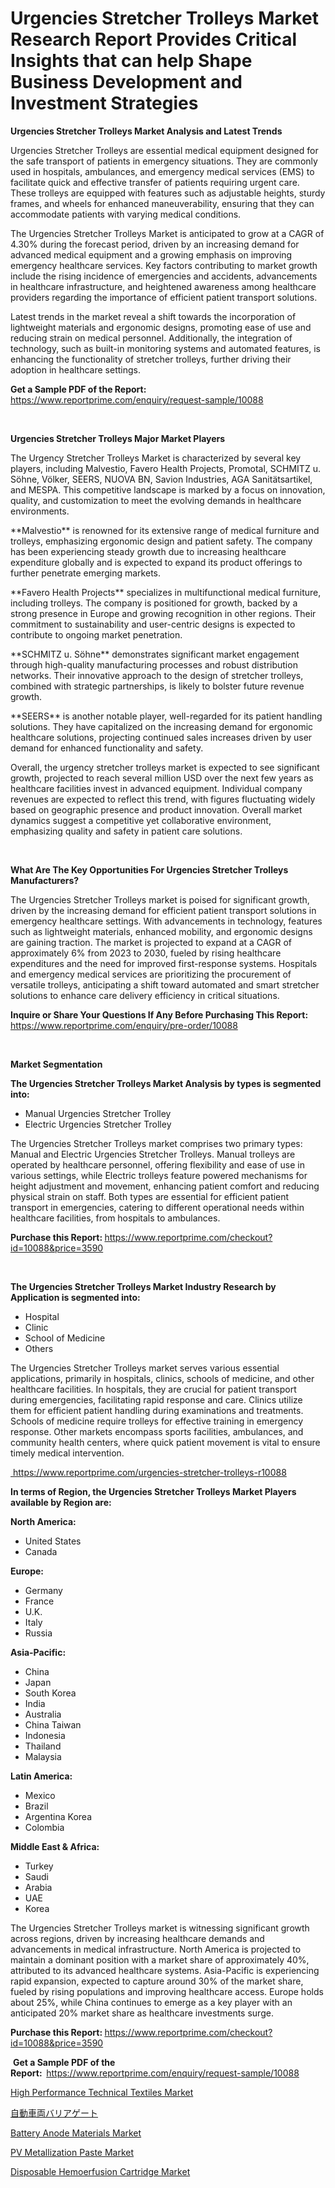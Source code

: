 <p><h1>Urgencies Stretcher Trolleys Market Research Report Provides Critical Insights that can help Shape Business Development and Investment Strategies</h1></p><p><strong>Urgencies Stretcher Trolleys Market Analysis and Latest Trends</strong></p>
<p><p>Urgencies Stretcher Trolleys are essential medical equipment designed for the safe transport of patients in emergency situations. They are commonly used in hospitals, ambulances, and emergency medical services (EMS) to facilitate quick and effective transfer of patients requiring urgent care. These trolleys are equipped with features such as adjustable heights, sturdy frames, and wheels for enhanced maneuverability, ensuring that they can accommodate patients with varying medical conditions.</p><p>The Urgencies Stretcher Trolleys Market is anticipated to grow at a CAGR of 4.30% during the forecast period, driven by an increasing demand for advanced medical equipment and a growing emphasis on improving emergency healthcare services. Key factors contributing to market growth include the rising incidence of emergencies and accidents, advancements in healthcare infrastructure, and heightened awareness among healthcare providers regarding the importance of efficient patient transport solutions.</p><p>Latest trends in the market reveal a shift towards the incorporation of lightweight materials and ergonomic designs, promoting ease of use and reducing strain on medical personnel. Additionally, the integration of technology, such as built-in monitoring systems and automated features, is enhancing the functionality of stretcher trolleys, further driving their adoption in healthcare settings.</p></p>
<p><strong>Get a Sample PDF of the Report:&nbsp;</strong> <a href="https://www.reportprime.com/enquiry/request-sample/10088">https://www.reportprime.com/enquiry/request-sample/10088</a></p>
<p>&nbsp;</p>
<p><strong>Urgencies Stretcher Trolleys Major Market Players</strong></p>
<p><p>The Urgency Stretcher Trolleys Market is characterized by several key players, including Malvestio, Favero Health Projects, Promotal, SCHMITZ u. Söhne, Völker, SEERS, NUOVA BN, Savion Industries, AGA Sanitätsartikel, and MESPA. This competitive landscape is marked by a focus on innovation, quality, and customization to meet the evolving demands in healthcare environments.</p><p>**Malvestio** is renowned for its extensive range of medical furniture and trolleys, emphasizing ergonomic design and patient safety. The company has been experiencing steady growth due to increasing healthcare expenditure globally and is expected to expand its product offerings to further penetrate emerging markets.</p><p>**Favero Health Projects** specializes in multifunctional medical furniture, including trolleys. The company is positioned for growth, backed by a strong presence in Europe and growing recognition in other regions. Their commitment to sustainability and user-centric designs is expected to contribute to ongoing market penetration.</p><p>**SCHMITZ u. Söhne** demonstrates significant market engagement through high-quality manufacturing processes and robust distribution networks. Their innovative approach to the design of stretcher trolleys, combined with strategic partnerships, is likely to bolster future revenue growth.</p><p>**SEERS** is another notable player, well-regarded for its patient handling solutions. They have capitalized on the increasing demand for ergonomic healthcare solutions, projecting continued sales increases driven by user demand for enhanced functionality and safety.</p><p>Overall, the urgency stretcher trolleys market is expected to see significant growth, projected to reach several million USD over the next few years as healthcare facilities invest in advanced equipment. Individual company revenues are expected to reflect this trend, with figures fluctuating widely based on geographic presence and product innovation. Overall market dynamics suggest a competitive yet collaborative environment, emphasizing quality and safety in patient care solutions.</p></p>
<p>&nbsp;</p>
<p><strong>What Are The Key Opportunities For Urgencies Stretcher Trolleys Manufacturers?</strong></p>
<p><p>The Urgencies Stretcher Trolleys market is poised for significant growth, driven by the increasing demand for efficient patient transport solutions in emergency healthcare settings. With advancements in technology, features such as lightweight materials, enhanced mobility, and ergonomic designs are gaining traction. The market is projected to expand at a CAGR of approximately 6% from 2023 to 2030, fueled by rising healthcare expenditures and the need for improved first-response systems. Hospitals and emergency medical services are prioritizing the procurement of versatile trolleys, anticipating a shift toward automated and smart stretcher solutions to enhance care delivery efficiency in critical situations.</p></p>
<p><strong>Inquire or Share Your Questions If Any Before Purchasing This Report:</strong> <a href="https://www.reportprime.com/enquiry/pre-order/10088">https://www.reportprime.com/enquiry/pre-order/10088</a></p>
<p>&nbsp;</p>
<p><strong>Market Segmentation</strong></p>
<p><strong>The Urgencies Stretcher Trolleys Market Analysis by types is segmented into:</strong></p>
<p><ul><li>Manual Urgencies Stretcher Trolley</li><li>Electric Urgencies Stretcher Trolley</li></ul></p>
<p><p>The Urgencies Stretcher Trolleys market comprises two primary types: Manual and Electric Urgencies Stretcher Trolleys. Manual trolleys are operated by healthcare personnel, offering flexibility and ease of use in various settings, while Electric trolleys feature powered mechanisms for height adjustment and movement, enhancing patient comfort and reducing physical strain on staff. Both types are essential for efficient patient transport in emergencies, catering to different operational needs within healthcare facilities, from hospitals to ambulances.</p></p>
<p><strong>Purchase this Report:&nbsp;</strong><a href="https://www.reportprime.com/checkout?id=10088&price=3590">https://www.reportprime.com/checkout?id=10088&price=3590</a></p>
<p>&nbsp;</p>
<p><strong>The Urgencies Stretcher Trolleys Market Industry Research by Application is segmented into:</strong></p>
<p><ul><li>Hospital</li><li>Clinic</li><li>School of Medicine</li><li>Others</li></ul></p>
<p><p>The Urgencies Stretcher Trolleys market serves various essential applications, primarily in hospitals, clinics, schools of medicine, and other healthcare facilities. In hospitals, they are crucial for patient transport during emergencies, facilitating rapid response and care. Clinics utilize them for efficient patient handling during examinations and treatments. Schools of medicine require trolleys for effective training in emergency response. Other markets encompass sports facilities, ambulances, and community health centers, where quick patient movement is vital to ensure timely medical intervention.</p></p>
<p><a href="https://www.reportprime.com/urgencies-stretcher-trolleys-r10088">&nbsp;https://www.reportprime.com/urgencies-stretcher-trolleys-r10088</a></p>
<p><strong>In terms of Region, the Urgencies Stretcher Trolleys Market Players available by Region are:</strong></p>
<p>
    <p> <strong> North America: </strong>
        <ul>
            <li>United States</li>
            <li>Canada</li>
        </ul>
        </p> 
    <p> <strong> Europe: </strong>
        <ul>
            <li>Germany</li>
            <li>France</li>
            <li>U.K.</li>
            <li>Italy</li>
            <li>Russia</li>
        </ul>
        </p> 
    <p> <strong> Asia-Pacific: </strong>
        <ul>
            <li>China</li>
            <li>Japan</li>
            <li>South Korea</li>
            <li>India</li>
            <li>Australia</li>
            <li>China Taiwan</li>
            <li>Indonesia</li>
            <li>Thailand</li>
            <li>Malaysia</li>
        </ul>
        </p> 
    <p> <strong> Latin America: </strong>
        <ul>
            <li>Mexico</li>
            <li>Brazil</li>
            <li>Argentina Korea</li>
            <li>Colombia</li>
        </ul>
        </p> 
    <p> <strong> Middle East & Africa: </strong>
        <ul>
            <li>Turkey</li>
            <li>Saudi</li>
            <li>Arabia</li>
            <li>UAE</li>
            <li>Korea</li>
        </ul>
    </p>
    </p>
<p><p>The Urgencies Stretcher Trolleys market is witnessing significant growth across regions, driven by increasing healthcare demands and advancements in medical infrastructure. North America is projected to maintain a dominant position with a market share of approximately 40%, attributed to its advanced healthcare systems. Asia-Pacific is experiencing rapid expansion, expected to capture around 30% of the market share, fueled by rising populations and improving healthcare access. Europe holds about 25%, while China continues to emerge as a key player with an anticipated 20% market share as healthcare investments surge.</p></p>
<p><strong>Purchase this Report: </strong><a href="https://www.reportprime.com/checkout?id=10088&price=3590">https://www.reportprime.com/checkout?id=10088&price=3590</a></p>
<p>&nbsp;<strong>Get a Sample PDF of the Report:&nbsp;&nbsp;</strong><a href="https://www.reportprime.com/enquiry/request-sample/10088">https://www.reportprime.com/enquiry/request-sample/10088</a></p>
<p><strong></strong></p>
<p><p><a href="https://issuu.com/reportprime-2/docs/high-performance-technical-textiles_57c2bd739678ce">High Performance Technical Textiles Market</a></p><p><a href="https://medium.com/@jessicagtk0/automatic-vehicle-barrier-gate-market-%E3%81%AF-%E3%82%B3%E3%82%B9%E3%83%88%E7%AE%A1%E7%90%86%E3%81%A8%E5%8A%B9%E7%8E%87%E5%90%91%E4%B8%8A%E3%82%92%E5%84%AA%E5%85%88%E3%81%97%E3%81%BE%E3%81%99-%E3%81%95%E3%82%89%E3%81%AB-%E5%A0%B1%E5%91%8A%E6%9B%B8%E3%81%AF%E5%B8%82%E5%A0%B4%E3%81%AE%E9%9C%80%E8%A6%81%E9%9D%A2%E3%81%A8%E4%BE%9B%E7%B5%A6%E9%9D%A2%E3%81%AE%E4%B8%A1%E6%96%B9%E3%82%92%E3%82%AB%E3%83%90%E3%83%BC%E3%81%97%E3%81%A6%E3%81%84%E3%81%BE%E3%81%99-04b3e3188ebf?postPublishedType=initial">自動車両バリアゲート</a></p><p><a href="https://medium.com/@elizbethsmithb20/what-is-battery-anode-materials-market-3c9a3d1632d0">Battery Anode Materials Market</a></p><p><a href="https://issuu.com/reportprime-2/docs/pv-metallization-paste-market-size-_3caf422c5732ce">PV Metallization Paste Market</a></p><p><a href="https://github.com/wwwkeltoum/Market-Research-Report-List-4/blob/main/disposable-hemoerfusion-cartridge-market.md">Disposable Hemoerfusion Cartridge Market</a></p></p>